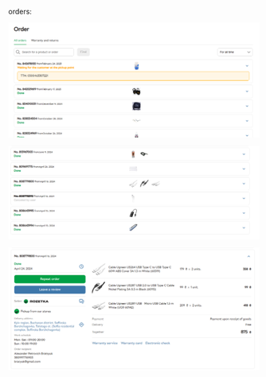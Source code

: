 orders:


![](_md_img/plan%202025.02.27_images/plan%202025.02.27%202025-02-27-12-55-26.png)

![](_md_img/plan%202025.02.27_images/plan%202025.02.27%202025-02-27-12-54-43.png)

![](_md_img/plan%202025.02.27_images/plan%202025.02.27%202025-02-27-12-56-56.png)